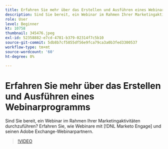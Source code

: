 ```yaml
---
title: Erfahren Sie mehr über das Erstellen und Ausführen eines Webinarprogramms
description: Sind Sie bereit, ein Webinar im Rahmen Ihrer Marketingaktivitäten durchzuführen? Erfahren Sie, wie Webinare mit [!DNL Marketo Engage] und seinen Adobe Exchange-Webinarpartnern.
role: User
level: Beginner
kt: 10758
thumbnail: 345476.jpeg
exl-id: 52358882-e7cd-4781-b379-02314f7c5b10
source-git-commit: 5db8b7cf5855df56e9fca79ca3a0b3fed3300537
workflow-type: tm+mt
source-wordcount: '60'
ht-degree: 0%

---
```


# Erfahren Sie mehr über das Erstellen und Ausführen eines Webinarprogramms

Sind Sie bereit, ein Webinar im Rahmen Ihrer Marketingaktivitäten durchzuführen? Erfahren Sie, wie Webinare mit [!DNL Marketo Engage] und seinen Adobe Exchange-Webinarpartnern.

>[!VIDEO](https://video.tv.adobe.com/v/345476/?quality=12&learn=on)
